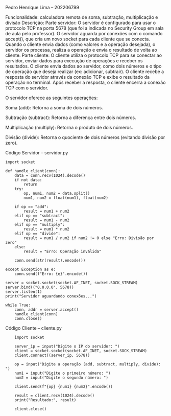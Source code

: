 Pedro Henrique Lima – 202206799

Funcionalidade: calculadora remota de soma, subtração, multiplicação e divisão
Descrição: 
Parte servidor:
O servidor é configurado para usar o protocolo TCP na porta 5678 (que foi a indicada no Security Group em sala de aula pelo professor). 
O servidor aguarda por conexões com o comando accept(), que cria um novo socket para cada cliente que se conecta.
Quando o cliente envia dados (como valores e a operação desejada), o servidor os processa, realiza a operação e envia o resultado de volta ao cliente.
Parte cliente:
O cliente utiliza o protocolo TCP para se conectar ao servidor, enviar dados para execução de operações e receber os resultados.
O cliente envia dados ao servidor, como dois números e o tipo de operação que deseja realizar (ex: adicionar, subtrair).
O cliente recebe a resposta do servidor através da conexão TCP e exibe o resultado da operação no terminal.
Após receber a resposta, o cliente encerra a conexão TCP com o servidor.

O servidor oferece as seguintes operações:

Soma (add): Retorna a soma de dois números.

Subtração (subtract): Retorna a diferença entre dois números.

Multiplicação (multiply): Retorna o produto de dois números.

Divisão (divide): Retorna o quociente de dois números (evitando divisão por zero).



Código Servidor – servidor.py

    import socket
    
    def handle_client(conn):
        data = conn.recv(1024).decode()
        if not data:
            return
        try:
            op, num1, num2 = data.split()
            num1, num2 = float(num1), float(num2)

        if op == "add":
            result = num1 + num2
        elif op == "subtract":
            result = num1 - num2
        elif op == "multiply":
            result = num1 * num2
        elif op == "divide":
            result = num1 / num2 if num2 != 0 else "Erro: Divisão por zero"
        else:
            result = "Erro: Operação inválida"

        conn.send(str(result).encode())

    except Exception as e:
        conn.send(f"Erro: {e}".encode())

    server = socket.socket(socket.AF_INET, socket.SOCK_STREAM)
    server.bind(("0.0.0.0", 5678))
    server.listen(1)
    print("Servidor aguardando conexões...")
    
    while True:
        conn, addr = server.accept()
        handle_client(conn)
        conn.close()
Código Cliente – cliente.py
        
        import socket
        
        server_ip = input("Digite o IP do servidor: ")
        client = socket.socket(socket.AF_INET, socket.SOCK_STREAM)
        client.connect((server_ip, 5678))
        
        op = input("Digite a operação (add, subtract, multiply, divide): ")
        num1 = input("Digite o primeiro número: ")
        num2 = input("Digite o segundo número: ")
        
        client.send(f"{op} {num1} {num2}".encode())
        
        result = client.recv(1024).decode()
        print("Resultado:", result)
        
        client.close()
